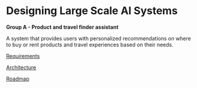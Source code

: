 # Designing Large Scale AI Systems
**Group A - Product and travel finder assistant**

A system that provides users with personalized recommendations on where to buy or rent products and travel experiences based on their needs.

[Requirements](https://docs.google.com/document/d/1hjxACUqGpCPUHAd4Uc7aZNrUqpYdeydMBGXw691QWcg/edit?usp=sharing)


[Architecture](https://docs.google.com/document/d/1PZxl9DKgZ1k43cUaACFFCBOGsh6hGpejIbebC1EXNws/edit?usp=sharing)


[Roadmap](https://docs.google.com/document/d/1cVZ5jPAirzwGO0M9XitxyHRLzTxusV2qWz1LlEDi5wE/edit?usp=sharing)
